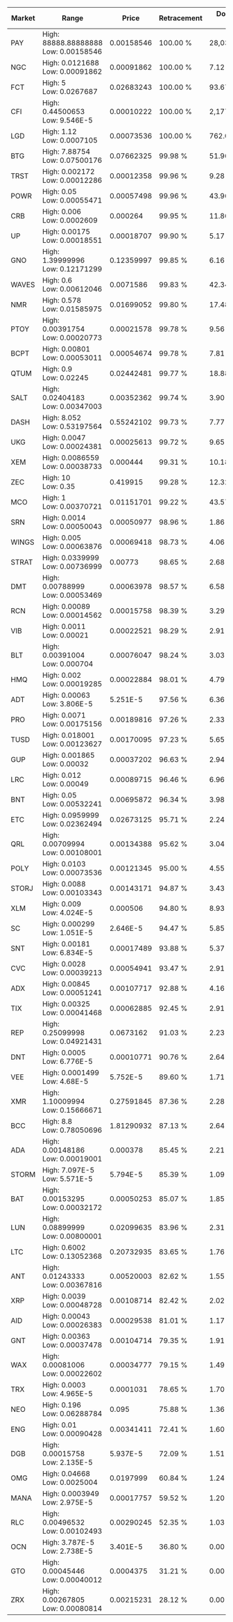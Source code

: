 | Market | Range | Price| Retracement | Doubles to 50% |
| --- | --- | --- | --- | --- |
| PAY | High: 88888.88888888<br />Low: 0.00158546 | 0.00158546 | 100.00 % | 28,032,523.83 |
| NGC | High: 0.0121688<br />Low: 0.00091862 | 0.00091862 | 100.00 % | 7.12 |
| FCT | High: 5<br />Low: 0.0267687 | 0.02683243 | 100.00 % | 93.67 |
| CFI | High: 0.44500653<br />Low: 9.546E-5 | 0.00010222 | 100.00 % | 2,177.18 |
| LGD | High: 1.12<br />Low: 0.0007105 | 0.00073536 | 100.00 % | 762.01 |
| BTG | High: 7.88754<br />Low: 0.07500176 | 0.07662325 | 99.98 % | 51.96 |
| TRST | High: 0.002172<br />Low: 0.00012286 | 0.00012358 | 99.96 % | 9.28 |
| POWR | High: 0.05<br />Low: 0.00055471 | 0.00057498 | 99.96 % | 43.96 |
| CRB | High: 0.006<br />Low: 0.0002609 | 0.000264 | 99.95 % | 11.86 |
| UP | High: 0.00175<br />Low: 0.00018551 | 0.00018707 | 99.90 % | 5.17 |
| GNO | High: 1.39999996<br />Low: 0.12171299 | 0.12359997 | 99.85 % | 6.16 |
| WAVES | High: 0.6<br />Low: 0.00612046 | 0.0071586 | 99.83 % | 42.34 |
| NMR | High: 0.578<br />Low: 0.01585975 | 0.01699052 | 99.80 % | 17.48 |
| PTOY | High: 0.00391754<br />Low: 0.00020773 | 0.00021578 | 99.78 % | 9.56 |
| BCPT | High: 0.00801<br />Low: 0.00053011 | 0.00054674 | 99.78 % | 7.81 |
| QTUM | High: 0.9<br />Low: 0.02245 | 0.02442481 | 99.77 % | 18.88 |
| SALT | High: 0.02404183<br />Low: 0.00347003 | 0.00352362 | 99.74 % | 3.90 |
| DASH | High: 8.052<br />Low: 0.53197564 | 0.55242102 | 99.73 % | 7.77 |
| UKG | High: 0.0047<br />Low: 0.00024381 | 0.00025613 | 99.72 % | 9.65 |
| XEM | High: 0.0086559<br />Low: 0.00038733 | 0.000444 | 99.31 % | 10.18 |
| ZEC | High: 10<br />Low: 0.35 | 0.419915 | 99.28 % | 12.32 |
| MCO | High: 1<br />Low: 0.00370721 | 0.01151701 | 99.22 % | 43.57 |
| SRN | High: 0.0014<br />Low: 0.00050043 | 0.00050977 | 98.96 % | 1.86 |
| WINGS | High: 0.005<br />Low: 0.00063876 | 0.00069418 | 98.73 % | 4.06 |
| STRAT | High: 0.0339999<br />Low: 0.00736999 | 0.00773 | 98.65 % | 2.68 |
| DMT | High: 0.00788999<br />Low: 0.00053469 | 0.00063978 | 98.57 % | 6.58 |
| RCN | High: 0.00089<br />Low: 0.00014562 | 0.00015758 | 98.39 % | 3.29 |
| VIB | High: 0.0011<br />Low: 0.00021 | 0.00022521 | 98.29 % | 2.91 |
| BLT | High: 0.00391004<br />Low: 0.000704 | 0.00076047 | 98.24 % | 3.03 |
| HMQ | High: 0.002<br />Low: 0.00019285 | 0.00022884 | 98.01 % | 4.79 |
| ADT | High: 0.00063<br />Low: 3.806E-5 | 5.251E-5 | 97.56 % | 6.36 |
| PRO | High: 0.0071<br />Low: 0.00175156 | 0.00189816 | 97.26 % | 2.33 |
| TUSD | High: 0.018001<br />Low: 0.00123627 | 0.00170095 | 97.23 % | 5.65 |
| GUP | High: 0.001865<br />Low: 0.00032 | 0.00037202 | 96.63 % | 2.94 |
| LRC | High: 0.012<br />Low: 0.00049 | 0.00089715 | 96.46 % | 6.96 |
| BNT | High: 0.05<br />Low: 0.00532241 | 0.00695872 | 96.34 % | 3.98 |
| ETC | High: 0.0959999<br />Low: 0.02362494 | 0.02673125 | 95.71 % | 2.24 |
| QRL | High: 0.00709994<br />Low: 0.00108001 | 0.00134388 | 95.62 % | 3.04 |
| POLY | High: 0.0103<br />Low: 0.00073536 | 0.00121345 | 95.00 % | 4.55 |
| STORJ | High: 0.0088<br />Low: 0.00103343 | 0.00143171 | 94.87 % | 3.43 |
| XLM | High: 0.009<br />Low: 4.024E-5 | 0.000506 | 94.80 % | 8.93 |
| SC | High: 0.000299<br />Low: 1.051E-5 | 2.646E-5 | 94.47 % | 5.85 |
| SNT | High: 0.00181<br />Low: 6.834E-5 | 0.00017489 | 93.88 % | 5.37 |
| CVC | High: 0.0028<br />Low: 0.00039213 | 0.00054941 | 93.47 % | 2.91 |
| ADX | High: 0.00845<br />Low: 0.00051241 | 0.00107717 | 92.88 % | 4.16 |
| TIX | High: 0.00325<br />Low: 0.00041468 | 0.00062885 | 92.45 % | 2.91 |
| REP | High: 0.25099998<br />Low: 0.04921431 | 0.0673162 | 91.03 % | 2.23 |
| DNT | High: 0.0005<br />Low: 6.776E-5 | 0.00010771 | 90.76 % | 2.64 |
| VEE | High: 0.0001499<br />Low: 4.68E-5 | 5.752E-5 | 89.60 % | 1.71 |
| XMR | High: 1.10009994<br />Low: 0.15666671 | 0.27591845 | 87.36 % | 2.28 |
| BCC | High: 8.8<br />Low: 0.78050696 | 1.81290932 | 87.13 % | 2.64 |
| ADA | High: 0.00148186<br />Low: 0.00019001 | 0.000378 | 85.45 % | 2.21 |
| STORM | High: 7.097E-5<br />Low: 5.571E-5 | 5.794E-5 | 85.39 % | 1.09 |
| BAT | High: 0.00153295<br />Low: 0.00032172 | 0.00050253 | 85.07 % | 1.85 |
| LUN | High: 0.08899999<br />Low: 0.00800001 | 0.02099635 | 83.96 % | 2.31 |
| LTC | High: 0.6002<br />Low: 0.13052368 | 0.20732935 | 83.65 % | 1.76 |
| ANT | High: 0.01243333<br />Low: 0.00367816 | 0.00520003 | 82.62 % | 1.55 |
| XRP | High: 0.0039<br />Low: 0.00048728 | 0.00108714 | 82.42 % | 2.02 |
| AID | High: 0.00043<br />Low: 0.00026383 | 0.00029538 | 81.01 % | 1.17 |
| GNT | High: 0.00363<br />Low: 0.00037478 | 0.00104714 | 79.35 % | 1.91 |
| WAX | High: 0.00081006<br />Low: 0.00022602 | 0.00034777 | 79.15 % | 1.49 |
| TRX | High: 0.0003<br />Low: 4.965E-5 | 0.0001031 | 78.65 % | 1.70 |
| NEO | High: 0.196<br />Low: 0.06288784 | 0.095 | 75.88 % | 1.36 |
| ENG | High: 0.01<br />Low: 0.00090428 | 0.00341411 | 72.41 % | 1.60 |
| DGB | High: 0.00015758<br />Low: 2.135E-5 | 5.937E-5 | 72.09 % | 1.51 |
| OMG | High: 0.04668<br />Low: 0.0025004 | 0.0197999 | 60.84 % | 1.24 |
| MANA | High: 0.0003949<br />Low: 2.975E-5 | 0.00017757 | 59.52 % | 1.20 |
| RLC | High: 0.00496532<br />Low: 0.00102493 | 0.00290245 | 52.35 % | 1.03 |
| OCN | High: 3.787E-5<br />Low: 2.738E-5 | 3.401E-5 | 36.80 % | 0.00 |
| GTO | High: 0.00045446<br />Low: 0.00040012 | 0.0004375 | 31.21 % | 0.00 |
| ZRX | High: 0.00267805<br />Low: 0.00080814 | 0.00215231 | 28.12 % | 0.00 |
